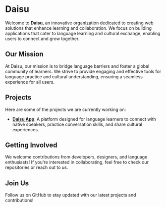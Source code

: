 # Daisu

Welcome to **Daisu**, an innovative organization dedicated to creating web solutions that enhance learning and collaboration. We focus on building applications that cater to language learning and cultural exchange, enabling users to connect and grow together.

## Our Mission

At Daisu, our mission is to bridge language barriers and foster a global community of learners. We strive to provide engaging and effective tools for language practice and cultural understanding, ensuring a seamless experience for all users.

## Projects

Here are some of the projects we are currently working on:

- **[Daisu App](https://daisu.vercel.app/)**: A platform designed for language learners to connect with native speakers, practice conversation skills, and share cultural experiences.

## Getting Involved

We welcome contributions from developers, designers, and language enthusiasts! If you're interested in collaborating, feel free to check our repositories or reach out to us.


## Join Us

Follow us on GitHub to stay updated with our latest projects and contributions!


